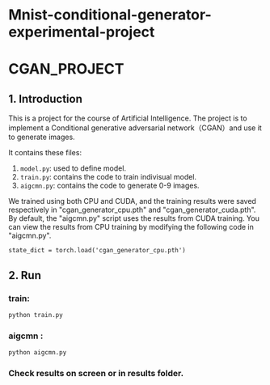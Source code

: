 # Mnist-conditional-generator-experimental-project
# CGAN_PROJECT

## 1. Introduction

This is a project for the course of Artificial Intelligence. The project is to implement a Conditional generative adversarial network（CGAN）and use it to generate images.

It contains these files:

1. `model.py`: used to define model.
2. `train.py`: contains the code to train indivisual model.
3. `aigcmn.py`: contains the code to generate 0-9 images.

We trained using both CPU and CUDA, and the training results were saved respectively in "cgan_generator_cpu.pth" and "cgan_generator_cuda.pth". By default, the "aigcmn.py" script uses the results from CUDA training. You can view the results from CPU training by modifying the following code in "aigcmn.py".

~~~
state_dict = torch.load('cgan_generator_cpu.pth')
~~~

## 2. Run

### train:

```bash
python train.py 
```

### aigcmn  :

```bash
python aigcmn.py
```

### Check results on screen or in results folder.